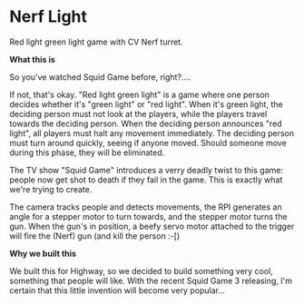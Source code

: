 # Nerf Light

Red light green light game with CV Nerf turret.


**What this is**

So you've watched Squid Game before, right?....

If not, that's okay. "Red light green light" is a game where one person decides whether it's "green light" or "red light". When it's green light, the deciding person must not look at the players, while the players travel towards the deciding person. When the deciding person announces "red light", all players must halt any movement immediately. The deciding person must turn around quickly, seeing if anyone moved. Should someone move during this phase, they will be eliminated.

The TV show "Squid Game" introduces a verry deadly twist to this game: people now get shot to death if they fail in the game. This is exactly what we're trying to create. 

The camera tracks people and detects movements, the RPI generates an angle for a stepper motor to turn towards, and the stepper motor turns the gun. When the gun's in position, a beefy servo motor attached to the trigger will fire the (Nerf) gun (and kill the person :-[)

**Why we built this**

We built this for Highway, so we decided to build something very cool, something that people will like. With the recent Squid Game 3 releasing, I'm certain that this little invention will become very popular...

